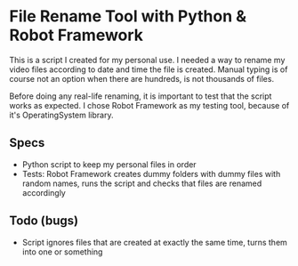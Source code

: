 # File Rename Tool with Python & Robot Framework

This is a script I created for my personal use. I needed a way to rename my video files according to date and time the file is created. Manual typing is of course not an option when there are hundreds, is not thousands of files.

Before doing any real-life renaming, it is important to test that the script works as expected. I chose Robot Framework as my testing tool, because of it's OperatingSystem library.

## Specs

- Python script to keep my personal files in order
- Tests: Robot Framework creates dummy folders with dummy files with random names, runs the script and checks that files are renamed accordingly

## Todo (bugs)

- Script ignores files that are created at exactly the same time, turns them into one or something
